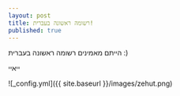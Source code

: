 ```yaml
---
layout: post
title: רשומה ראשונה בעברית!
published: true
---
```


הייתם מאמינים רשומה ראשונה בעברית :)

ייאיי



![_config.yml]({{ site.baseurl }}/images/zehut.png)
